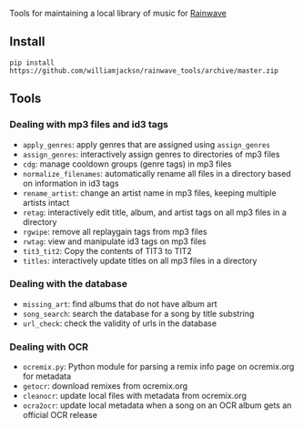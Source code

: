 Tools for maintaining a local library of music for [Rainwave][]

## Install

    pip install https://github.com/williamjacksn/rainwave_tools/archive/master.zip

## Tools

### Dealing with mp3 files and id3 tags

*   `apply_genres`: apply genres that are assigned using `assign_genres`
*   `assign_genres`: interactively assign genres to directories of mp3 files
*   `cdg`: manage cooldown groups (genre tags) in mp3 files
*   `normalize_filenames`: automatically rename all files in a directory based
    on information in id3 tags
*   `rename_artist`: change an artist name in mp3 files, keeping multiple
    artists intact
*   `retag`: interactively edit title, album, and artist tags on all mp3 files
    in a directory
*   `rgwipe`: remove all replaygain tags from mp3 files
*   `rwtag`: view and manipulate id3 tags on mp3 files
*   `tit3_tit2`: Copy the contents of TIT3 to TIT2
*   `titles`: interactively update titles on all mp3 files in a directory

### Dealing with the database

*   `missing_art`: find albums that do not have album art
*   `song_search`: search the database for a song by title substring
*   `url_check`: check the validity of urls in the database

### Dealing with OCR

*   `ocremix.py`: Python module for parsing a remix info page on ocremix.org for
    metadata
*   `getocr`: download remixes from ocremix.org
*   `cleanocr`: update local files with metadata from ocremix.org
*   `ocra2ocr`: update local metadata when a song on an OCR album gets an
    official OCR release

[rainwave]: http://rainwave.cc/
